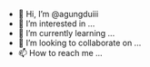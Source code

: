 - 👋 Hi, I’m @agungduiii
- 👀 I’m interested in ...
- 🌱 I’m currently learning ...
- 💞️ I’m looking to collaborate on ...
- 📫 How to reach me ...

<!---
agungduiii/agungduiii is a ✨ special ✨ repository because its `README.md` (this file) appears on your GitHub profile.
You can click the Preview link to take a look at your changes.
--->
